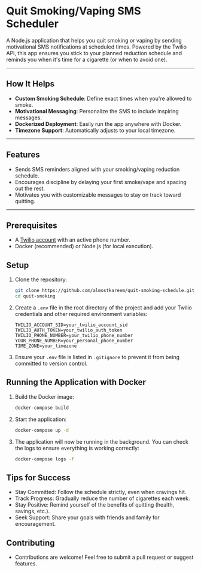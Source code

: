 # Quit Smoking/Vaping SMS Scheduler

A Node.js application that helps you quit smoking or vaping by sending motivational SMS notifications at scheduled times. Powered by the Twilio API, this app ensures you stick to your planned reduction schedule and reminds you when it's time for a cigarette (or when to avoid one).

---

## How It Helps

- **Custom Smoking Schedule**: Define exact times when you're allowed to smoke.
- **Motivational Messaging**: Personalize the SMS to include inspiring messages.
- **Dockerized Deployment**: Easily run the app anywhere with Docker.
- **Timezone Support**: Automatically adjusts to your local timezone.

---

## Features

- Sends SMS reminders aligned with your smoking/vaping reduction schedule.
- Encourages discipline by delaying your first smoke/vape and spacing out the rest.
- Motivates you with customizable messages to stay on track toward quitting.

---

## Prerequisites

- A [Twilio account](https://www.twilio.com/try-twilio) with an active phone number.
- Docker (recommended) or Node.js (for local execution).

## Setup

1. Clone the repository:
    ```sh
    git clone https://github.com/almostkareem/quit-smoking-schedule.git
    cd quit-smoking
    ```

2. Create a `.env` file in the root directory of the project and add your Twilio credentials and other required environment variables:
    ```env
    TWILIO_ACCOUNT_SID=your_twilio_account_sid
    TWILIO_AUTH_TOKEN=your_twilio_auth_token
    TWILIO_PHONE_NUMBER=your_twilio_phone_number
    YOUR_PHONE_NUMBER=your_personal_phone_number
    TIME_ZONE=your_timezone
    ```

3. Ensure your `.env` file is listed in `.gitignore` to prevent it from being committed to version control.

## Running the Application with Docker

1. Build the Docker image:
    ```sh
    docker-compose build
    ```

2. Start the application:
    ```sh
    docker-compose up -d
    ```

3. The application will now be running in the background. You can check the logs to ensure everything is working correctly:
    ```sh
    docker-compose logs -f
    ```

## Tips for Success

* Stay Committed: Follow the schedule strictly, even when cravings hit.
* Track Progress: Gradually reduce the number of cigarettes each week.
* Stay Positive: Remind yourself of the benefits of quitting (health, savings, etc.).
* Seek Support: Share your goals with friends and family for encouragement.

## Contributing

- Contributions are welcome! Feel free to submit a pull request or suggest features.

